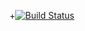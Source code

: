 
+[![Build Status](https://travis-ci.org/rozborsky/Test/builds/161354089)](https://travis-ci.org/rozborsky/Test)